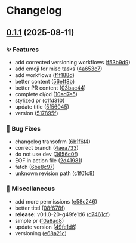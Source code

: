 # Changelog

## [0.1.1](https://github.com/francinv/devops/compare/v0.1.0...v0.1.1) (2025-08-11)


### ✨ Features

* add corrected versioning workflows ([f53b9d9](https://github.com/francinv/devops/commit/f53b9d9c03298a825fd1a53808c5ef44f5c6d32c))
* add emoji for misc tasks ([4a653c7](https://github.com/francinv/devops/commit/4a653c7a4ed41274ec6ba5cb4b55e2d1f3c8bfde))
* add workflows ([f1f188d](https://github.com/francinv/devops/commit/f1f188db7c99249461efbe2fe3b59883dd0566e8))
* better content ([56eff8b](https://github.com/francinv/devops/commit/56eff8bf3eb621b95a4bd7a08b126b37dafa2ece))
* better PR content ([03bac44](https://github.com/francinv/devops/commit/03bac44d7ed3623be337d5cb3af56d28c9ebf2e3))
* complete ci/cd ([10ad7e5](https://github.com/francinv/devops/commit/10ad7e5b81ece4604bdf201afa141fd71bad629b))
* stylized pr ([c1fd310](https://github.com/francinv/devops/commit/c1fd3103a7066052349e47f7318d8c82898d3488))
* update title ([5f56045](https://github.com/francinv/devops/commit/5f56045293e60195969bd6792069a1ec369dc5e5))
* version ([517895f](https://github.com/francinv/devops/commit/517895f6d1a9fb9c94d633cce7efbfa37364f101))


### 🐛 Bug Fixes

* changelog transofrm ([6b1f6f4](https://github.com/francinv/devops/commit/6b1f6f43e4467c1340ca2a9907ab611df17e0544))
* correct branch ([4aea733](https://github.com/francinv/devops/commit/4aea73378d27458a42f005ae7e2f1b2b2e602cc1))
* do not use dev ([3656c0f](https://github.com/francinv/devops/commit/3656c0f063aee732b5089a182c29aecc6025362c))
* EOF in action file ([2d41981](https://github.com/francinv/devops/commit/2d419811c263db8ac204e52fe222f7bceda70417))
* fetch ([6be8c97](https://github.com/francinv/devops/commit/6be8c979a81028de53e65c7f50a3b0ca3efc74cf))
* unknown revision path ([c1f01c8](https://github.com/francinv/devops/commit/c1f01c89bb246c8f9c6f3c1446833ed262ab417a))


### 🔧 Miscellaneous

* add more permissions ([e58c246](https://github.com/francinv/devops/commit/e58c24602b49746f7023393d80ba19182e3ac610))
* better titel ([08f678f](https://github.com/francinv/devops/commit/08f678f7f3e9b15e2bd5e288d917cec19326d998))
* **release:** v0.1.0-20-g49fe1d6 ([d7461cf](https://github.com/francinv/devops/commit/d7461cfc84dfb624b2b0fc84f2ebe19985474863))
* simple pr ([f0a8ad8](https://github.com/francinv/devops/commit/f0a8ad8e8b3a89ddf9f3cc464db14ec8250bf5d8))
* update version ([49fe1d6](https://github.com/francinv/devops/commit/49fe1d68b53f5a2f969c635eb0261414c8dc23c2))
* versioning ([e68a21c](https://github.com/francinv/devops/commit/e68a21c10d0acab7e792a70ce3b181ccb4efb6bd))
